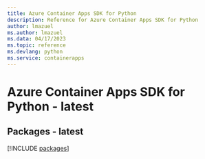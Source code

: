 ```yaml
---
title: Azure Container Apps SDK for Python
description: Reference for Azure Container Apps SDK for Python
author: lmazuel
ms.author: lmazuel
ms.data: 04/17/2023
ms.topic: reference
ms.devlang: python
ms.service: containerapps
---
```

# Azure Container Apps SDK for Python - latest
## Packages - latest
[!INCLUDE [packages](container-apps-index.md)]